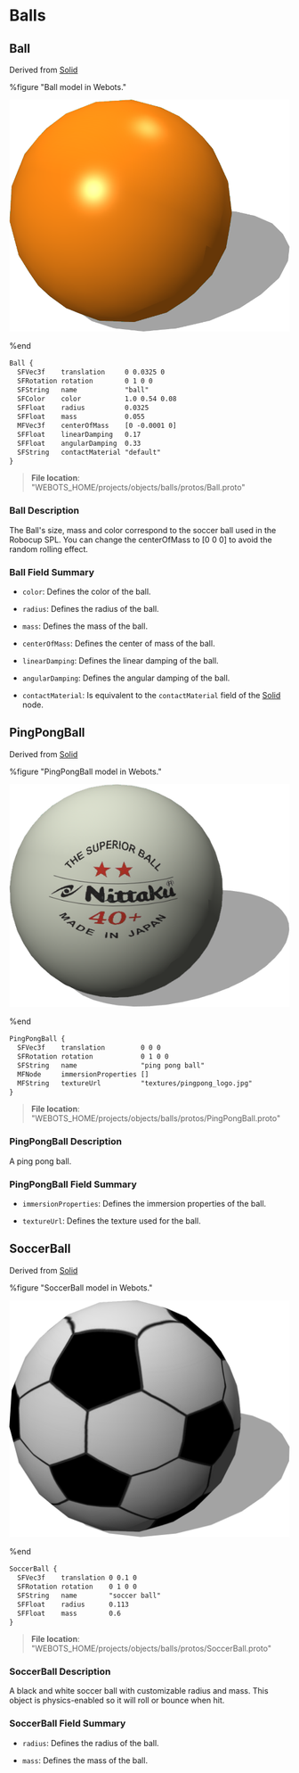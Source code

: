 # Balls

## Ball

Derived from [Solid](../reference/solid.md)

%figure "Ball model in Webots."

![Ball](images/objects/balls/Ball/model.png)

%end

```
Ball {
  SFVec3f    translation     0 0.0325 0
  SFRotation rotation        0 1 0 0
  SFString   name            "ball"
  SFColor    color           1.0 0.54 0.08  
  SFFloat    radius          0.0325         
  SFFloat    mass            0.055          
  MFVec3f    centerOfMass    [0 -0.0001 0]  
  SFFloat    linearDamping   0.17           
  SFFloat    angularDamping  0.33           
  SFString   contactMaterial "default"      
}
```

> **File location**: "WEBOTS\_HOME/projects/objects/balls/protos/Ball.proto"

### Ball Description

The Ball's size, mass and color correspond to the soccer ball used in the Robocup SPL.
You can change the centerOfMass to [0 0 0] to avoid the random rolling effect.

### Ball Field Summary

- `color`: Defines the color of the ball.

- `radius`: Defines the radius of the ball.

- `mass`: Defines the mass of the ball.

- `centerOfMass`: Defines the center of mass of the ball.

- `linearDamping`: Defines the linear damping of the ball.

- `angularDamping`: Defines the angular damping of the ball.

- `contactMaterial`: Is equivalent to the `contactMaterial` field of the [Solid](../reference/solid.md) node.

## PingPongBall

Derived from [Solid](../reference/solid.md)

%figure "PingPongBall model in Webots."

![PingPongBall](images/objects/balls/PingPongBall/model.png)

%end

```
PingPongBall {
  SFVec3f    translation         0 0 0
  SFRotation rotation            0 1 0 0
  SFString   name                "ping pong ball"
  MFNode     immersionProperties []                            
  MFString   textureUrl          "textures/pingpong_logo.jpg"  
}
```

> **File location**: "WEBOTS\_HOME/projects/objects/balls/protos/PingPongBall.proto"

### PingPongBall Description

A ping pong ball.

### PingPongBall Field Summary

- `immersionProperties`: Defines the immersion properties of the ball.

- `textureUrl`: Defines the texture used for the ball.

## SoccerBall

Derived from [Solid](../reference/solid.md)

%figure "SoccerBall model in Webots."

![SoccerBall](images/objects/balls/SoccerBall/model.png)

%end

```
SoccerBall {
  SFVec3f    translation 0 0.1 0
  SFRotation rotation    0 1 0 0
  SFString   name        "soccer ball"
  SFFloat    radius      0.113          
  SFFloat    mass        0.6            
}
```

> **File location**: "WEBOTS\_HOME/projects/objects/balls/protos/SoccerBall.proto"

### SoccerBall Description

A black and white soccer ball with customizable radius and mass.
This object is physics-enabled so it will roll or bounce when hit.

### SoccerBall Field Summary

- `radius`: Defines the radius of the ball.

- `mass`: Defines the mass of the ball.


